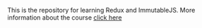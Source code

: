 This is the repository for learning Redux and ImmutableJS. More information about the course [click here](http://reactjsprogram.com)
